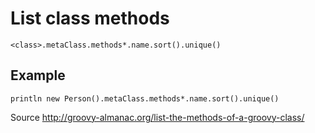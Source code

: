 # List class methods
`<class>.metaClass.methods*.name.sort().unique()`

## Example 
`println new Person().metaClass.methods*.name.sort().unique()`

Source http://groovy-almanac.org/list-the-methods-of-a-groovy-class/
